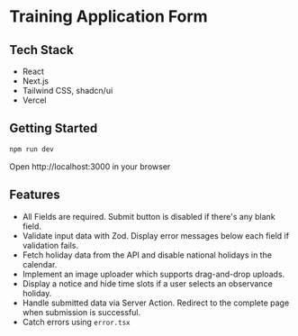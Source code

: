 # Training Application Form

## Tech Stack
- React
- Next.js
- Tailwind CSS, shadcn/ui
- Vercel

## Getting Started
```bash
npm run dev
```
Open http://localhost:3000 in your browser

## Features
- All Fields are required. Submit button is disabled if there's any blank field.
- Validate input data with Zod. Display error messages below each field if validation fails. 
- Fetch holiday data from the API and disable national holidays in the calendar.
- Implement an image uploader which supports drag-and-drop uploads.
- Display a notice and hide time slots if a user selects an observance holiday.
- Handle submitted data via Server Action. Redirect to the complete page when submission is successful.
- Catch errors using `error.tsx`
